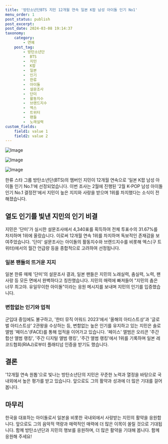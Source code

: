 ```yaml
---
title: '방탄소년단BTS 지민 12개월 연속 일본 K팝 남성 아이돌 인기 No1'
menu_order: 1
post_status: publish
post_excerpt: 
post_date: 2024-03-08 19:14:37
taxonomy:
    category:
        - 연예
    post_tag:
        - 방탄소년단
        -  BTS
        -  지민
        -  K팝
        -  일본
        -  인기
        -  한류
        -  아이돌
        -  설문조사
        -  단미
        -  활동지수
        -  브랜드지수
        -  엑스
        -  트위터
        -  팬들
        -  노래실력
custom_fields:
    field1: value 1
    field2: value 2
---
```


![Image](https://mimgnews.pstatic.net/image/108/2024/03/08/0003219377_001_20240308075301180.jpg?type=w540)

![Image](https://ssl.pstatic.net/mimgnews/image/108/2024/03/08/0003219377_002_20240308075301300.jpg?type=w540)

![Image](https://mimgnews.pstatic.net/image/108/2024/03/08/0003219377_003_20240308075301359.jpg?type=w540)

한류 스타 그룹 방탄소년단(BTS)의 멤버인 지민이 12개월 연속으로 '일본 K팝 남성 아이돌 인기 No.1'에 선정되었습니다. 이번 조사는 2월에 진행된 '2월 K-POP 남성 아이돌 인기 No.1 결정전'에서 지민이 높은 지지와 사랑을 받으며 1위를 차지했다는 소식이 전해졌습니다.
## 열도 인기를 빛낸 지민의 인기 비결
지민은 '단미'가 실시한 설문조사에서 4,340표를 획득하여 전체 투표수의 31.67%를 차지하며 1위에 올랐습니다. 이로써 12개월 연속 1위를 차지하며 독보적인 존재감을 보여주었습니다. '단미' 설문조사는 아이돌의 활동지수와 브랜드지수를 비롯해 엑스(구 트위터)에서의 월간 언급량 등을 종합적으로 고려하여 선정됩니다.
### 일본 팬들의 뜨거운 지지
일본 한류 매체 '단미'의 설문조사 결과, 일본 팬들은 지민의 노래실력, 춤실력, 노력, 팬 사랑 등 모든 면에서 완벽하다고 칭찬했습니다. 지민의 매력에 빠져들어 "지민의 춤은 너무 최고야. 유일무이한 아이돌"이라는 응원 메시지를 보내며 지민의 인기를 입증했습니다.
### 변함없는 인기와 업적
군입대 중임에도 불구하고, '한터 뮤직 어워드 2023'에서 '올해의 아티스트상'과 '글로벌 아티스트상' 2관왕을 수상하는 등, 변함없는 높은 인기를 유지하고 있는 지민은 솔로 앨범 '페이스'(FACE)를 통해 업적을 이어가고 있습니다. '페이스' 앨범은 오리콘 '주간 합산 앨범 랭킹', '주간 디지털 앨범 랭킹', '주간 앨범 랭킹'에서 1위를 기록하며 일본 레코드협회(RIAJ)로부터 플래티넘 인증을 받기도 했습니다.
## 결론
'12개월 연속 원톱'으로 빛나는 방탄소년단의 지민은 꾸준한 노력과 열정을 바탕으로 국내외에서 높은 평가를 받고 있습니다. 앞으로도 그의 활약과 성과에 더 많은 기대를 걸어봅니다.
## 마무리
한국을 대표하는 아이돌로서 일본을 비롯한 국내외에서 사랑받는 지민의 활약을 응원합니다. 앞으로도 그의 음악적 역량과 매력적인 매력에 더 많은 이목이 쏠릴 것으로 기대됩니다. 함께 방탄소년단과 지민의 행보를 응원하며, 더 많은 활약을 기대해 봅니다. 함께 응원해 주세요!
